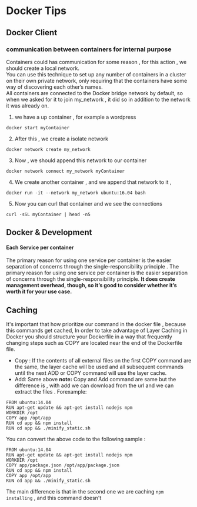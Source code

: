 # Docker Tips

## Docker Client
### communication between containers for internal purpose
Containers could has communication for some reason , for this action , we should create a local network.<br/>
You can use this technique to set up any number of containers in a cluster on their
own private network, only requiring that the containers have some way of discovering
each other’s names.<br/>
All containers are connected to the Docker bridge network by default, so when we
asked for it to join my_network , it did so in addition to the network it was already on. 
1) we have a up container , for example a wordpress
```
docker start myContainer
```
2) After this , we create a isolate network
```
docker network create my_network
```
3) Now , we should append this network to our container
```
docker network connect my_network myContainer
```
4) We create another container , and we append that network to it ,
```
docker run -it --network my_network ubuntu:16.04 bash
```
5) Now you can curl that container and we see the connections
```
curl -sSL myContainer | head -n5
```

## Docker & Development
#### Each Service per container
The primary reason for using one service per container is the easier separation of concerns through the single-responsibility principle . The primary reason for using one service per container is the easier separation of concerns through the single-responsibility principle.
**It does create management overhead, though, so it’s good to consider whether it’s worth it for your use case.**

## Caching
It's important that how prioritize our command in the docker file , because this commands get cached,
In order to take advantage of Layer Caching in Docker you should structure your Dockerfile in a way that frequently changing steps such as COPY are located near the end of the Dockerfile file. 
- Copy :
 If the contents of all external files on the first COPY command are the same, the layer cache will be used and all subsequent commands until the next ADD or COPY command will use the layer cache.
- Add: Same above
**note:** Copy and Add command are same but the difference is , with add we can download from the url and we can extract the files .
Forexample:
```
FROM ubuntu:14.04
RUN apt-get update && apt-get install nodejs npm
WORKDIR /opt
COPY app /opt/app
RUN cd app && npm install
RUN cd app && ./minify_static.sh
```
You can convert the above code to the following sample : 
```
FROM ubuntu:14.04
RUN apt-get update && apt-get install nodejs npm
WORKDIR /opt
COPY app/package.json /opt/app/package.json
RUN cd app && npm install
COPY app /opt/app
RUN cd app && ./minify_static.sh
```
The main difference is that in the second one we are caching `npm installing` , and this command doesn't 
